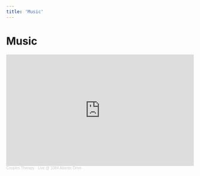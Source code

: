 ```yaml
---
title: 'Music'
---
```


# Music

<iframe width="100%" height="300" scrolling="no" frameborder="no" allow="autoplay" src="https://w.soundcloud.com/player/?url=https%3A//api.soundcloud.com/playlists/1690750659&color=%23a0a0a0&auto_play=false&hide_related=false&show_comments=true&show_user=true&show_reposts=false&show_teaser=true&visual=true"></iframe>

<div style="font-size: 10px; color: #cccccc;line-break: anywhere;word-break: normal;overflow: hidden;white-space: nowrap;text-overflow: ellipsis; font-family: Interstate,Lucida Grande,Lucida Sans Unicode,Lucida Sans,Garuda,Verdana,Tahoma,sans-serif;font-weight: 100;">
<a href="https://soundcloud.com/couples-therapy-band" title="Couples Therapy" target="_blank" style="color: #cccccc; text-decoration: none;">Couples Therapy</a> · <a href="https://soundcloud.com/couples-therapy-band/sets/live-1084-atlantic-drive" title="Live @ 1084 Atlantic Drive" target="_blank" style="color: #cccccc; text-decoration: none;">Live @ 1084 Atlantic Drive</a>
</div>

